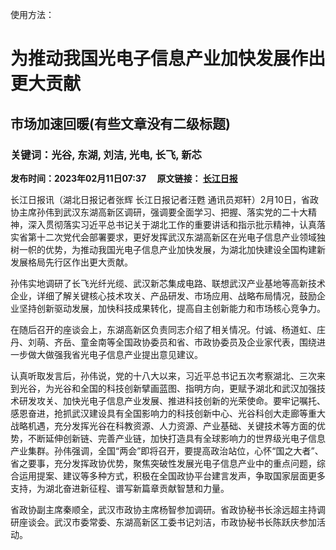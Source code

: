 
使用方法：
# 为推动我国光电子信息产业加快发展作出更大贡献
## 市场加速回暖(有些文章没有二级标题)
### 关键词：光谷, 东湖, 刘洁, 光电, 长飞, 新芯
**发布时间：2023年02月11日07:37 &ensp;&ensp;原文链接： [长江日报](有链接)**

长江日报讯（湖北日报记者张辉 长江日报记者汪甦 通讯员郑轩）2月10日，省政协主席孙伟到武汉东湖高新区调研，强调要全面学习、把握、落实党的二十大精神，深入贯彻落实习近平总书记关于湖北工作的重要讲话和指示批示精神，认真落实省第十二次党代会部署要求，更好发挥武汉东湖高新区在光电子信息产业领域独树一帜的优势，为推动我国光电子信息产业加快发展，为湖北加快建设全国构建新发展格局先行区作出更大贡献。

孙伟实地调研了长飞光纤光缆、武汉新芯集成电路、联想武汉产业基地等高新技术企业，详细了解关键核心技术攻关、产品研发、市场应用、战略布局情况，鼓励企业坚持创新驱动发展，加快科技成果转化，提高自主创新能力和市场核心竞争力。

在随后召开的座谈会上，东湖高新区负责同志介绍了相关情况。付诚、杨道虹、庄丹、刘萌、齐岳、童金南等全国政协委员和省、市政协委员及企业家代表，围绕进一步做大做强我省光电子信息产业提出意见建议。

认真听取发言后，孙伟说，党的十八大以来，习近平总书记五次考察湖北、三次来到光谷，为光谷和全国的科技创新擘画蓝图、指明方向，更赋予湖北和武汉加强技术研发攻关、加快光电子信息产业发展、推进科技创新的光荣使命。要牢记嘱托、感恩奋进，抢抓武汉建设具有全国影响力的科技创新中心、光谷科创大走廊等重大战略机遇，充分发挥光谷在科教资源、人力资源、产业基础、关键技术等方面的优势，不断延伸创新链、完善产业链，加快打造具有全球影响力的世界级光电子信息产业集群。孙伟强调，全国“两会”即将召开，要提高政治站位，心怀“国之大者”、省之要事，充分发挥政协优势，聚焦突破性发展光电子信息产业中的重点问题，综合运用提案、建议等多种方式，积极在全国政协平台建言发声，争取国家层面更多支持，为湖北奋进新征程、谱写新篇章贡献智慧和力量。

省政协副主席秦顺全，武汉市政协主席杨智参加调研。省政协秘书长涂远超主持调研座谈会。武汉市委常委、东湖高新区工委书记刘洁，市政协秘书长陈跃庆参加活动。